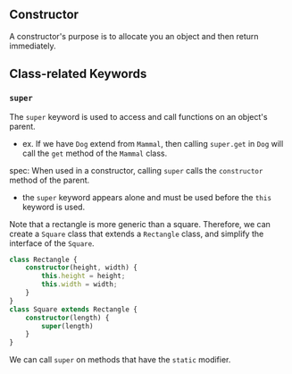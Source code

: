 
## Constructor
A constructor's purpose is to allocate you an object and then return immediately.

## Class-related Keywords
### `super`
The `super` keyword is used to access and call functions on an object's parent.
- ex. If we have `Dog` extend from `Mammal`, then calling `super.get` in `Dog` will call the `get` method of the `Mammal` class.

spec: When used in a constructor, calling `super` calls the `constructor` method of the parent.
- the `super` keyword appears alone and must be used before the `this` keyword is used.

Note that a rectangle is more generic than a square. Therefore, we can create a `Square` class that extends a `Rectangle` class, and simplify the interface of the `Square`.
```ts
class Rectangle {
    constructor(height, width) {
        this.height = height;
        this.width = width;
    }
}
class Square extends Rectangle {
    constructor(length) {
        super(length)
    }
}
```

We can call `super` on methods that have the `static` modifier.
